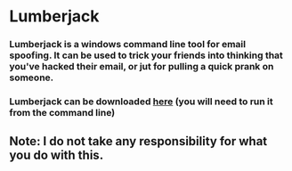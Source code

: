 # Lumberjack
### Lumberjack is a windows command line tool for email spoofing. It can be used to trick your friends into thinking that you've hacked their email, or jut for pulling a quick prank on someone. 
### Lumberjack can be downloaded [here](https://github.com/jptr218/websploit/raw/main/websploit.exe) (you will need to run it from the command line)
## **Note: I do not take any responsibility for what you do with this.**
